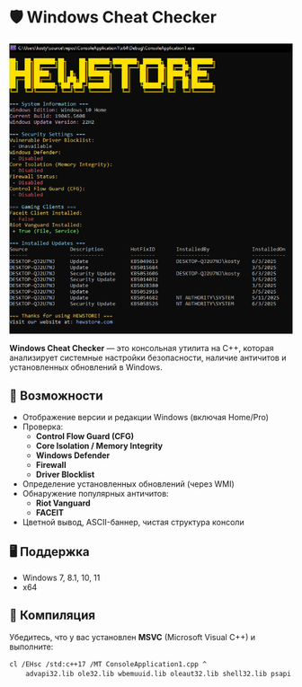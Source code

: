 ﻿# 🛡️ Windows Cheat Checker

![Overlay Screenshot](Overlay.png)

**Windows Cheat Checker** — это консольная утилита на C++, которая анализирует системные настройки безопасности, наличие античитов и установленных обновлений в Windows.

## 🚀 Возможности

- Отображение версии и редакции Windows (включая Home/Pro)
- Проверка:
  - **Control Flow Guard (CFG)**
  - **Core Isolation / Memory Integrity**
  - **Windows Defender**
  - **Firewall**
  - **Driver Blocklist**
- Определение установленных обновлений (через WMI)
- Обнаружение популярных античитов:
  - **Riot Vanguard**
  - **FACEIT**
- Цветной вывод, ASCII-баннер, чистая структура консоли

## 🖥️ Поддержка

- Windows 7, 8.1, 10, 11
- x64

## 🔧 Компиляция

Убедитесь, что у вас установлен **MSVC** (Microsoft Visual C++) и выполните:

```bash
cl /EHsc /std:c++17 /MT ConsoleApplication1.cpp ^
    advapi32.lib ole32.lib wbemuuid.lib oleaut32.lib shell32.lib psapi.lib legacy_stdio_definitions.lib
